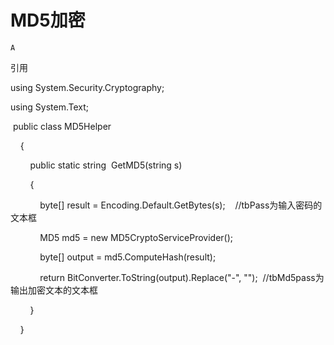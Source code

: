 # MD5加密

`A`

引用

using System.Security.Cryptography;

using System.Text;

 public class MD5Helper

    {

        public static string  GetMD5\(string s\)

        {

            byte\[\] result = Encoding.Default.GetBytes\(s\);    //tbPass为输入密码的文本框

            MD5 md5 = new MD5CryptoServiceProvider\(\);

            byte\[\] output = md5.ComputeHash\(result\);

            return BitConverter.ToString\(output\).Replace\("\-", ""\);  //tbMd5pass为输出加密文本的文本框

        }

    }

